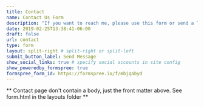 ```yaml
---
title: Contact
name: Contact Us Form
description: "If you want to reach me, please use this form or send a Twitter direct message. I will try to respond within reasonable time."
date: 2019-02-25T13:38:41-06:00
draft: false
url: contact
type: form
layout: split-right # split-right or split-left
submit_button_label: Send Message
show_social_links: true # specify social accounts in site config
show_poweredby_formspree: true
formspree_form_id: https://formspree.io/f/mbjqabyd
---
```


** Contact page don't contain a body, just the front matter above.
See form.html in the layouts folder **

